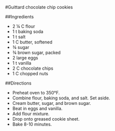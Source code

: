 #Guittard chocolate chip cookies

##Ingredients
- 2 ¼ C flour
- 1 t baking soda
- 1 t salt
- 1 C butter, softened
- ¾ sugar
- ¾ brown sugar, packed
- 2 large eggs
- 1 t vanilla
- 2 C chocolate chips
- 1 C chopped nuts

##Directions
- Preheat oven to 350°F.
- Combine flour, baking soda, and salt. Set aside.
- Cream butter, sugar, and brown sugar.
- Beat in eggs and vanilla.
- Add flour mixture.
- Drop onto greased cookie sheet.
- Bake 8-10 minutes.

